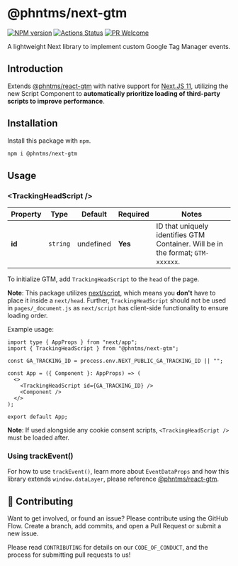 # @phntms/next-gtm

[![NPM version][npm-image]][npm-url]
[![Actions Status][ci-image]][ci-url]
[![PR Welcome][npm-downloads-image]][npm-downloads-url]

A lightweight Next library to implement custom Google Tag Manager events.

## Introduction

Extends [@phntms/react-gtm](https://www.npmjs.com/package/@phntms/react-gtm) with native support for [Next.JS 11](https://nextjs.org/blog/next-11), utilizing the new Script Component to **automatically prioritize loading of third-party scripts to improve performance**.

## Installation

Install this package with `npm`.

```bash
npm i @phntms/next-gtm
```

## Usage

### &lt;TrackingHeadScript />

| Property | Type     | Default   | Required | Notes                                                                           |
| -------- | -------- | --------- | -------- | ------------------------------------------------------------------------------- |
| **id**   | `string` | undefined | **Yes**  | ID that uniquely identifies GTM Container. Will be in the format; `GTM-xxxxxx`. |

To initialize GTM, add `TrackingHeadScript` to the `head` of the page.

**Note**: This package utilizes [next/script](https://nextjs.org/docs/basic-features/script), which means you **don't** have to place it inside a `next/head`. Further, `TrackingHeadScript` should not be used in `pages/_document.js` as `next/script` has client-side functionality to ensure loading order.

Example usage:

```JSX
import type { AppProps } from "next/app";
import { TrackingHeadScript } from "@phntms/next-gtm";

const GA_TRACKING_ID = process.env.NEXT_PUBLIC_GA_TRACKING_ID || "";

const App = ({ Component }: AppProps) => (
  <>
    <TrackingHeadScript id={GA_TRACKING_ID} />
    <Component />
  </>
);

export default App;
```

**Note**: If used alongside any cookie consent scripts, `<TrackingHeadScript />` must be loaded after.

### Using trackEvent()

For how to use `trackEvent()`, learn more about `EventDataProps` and how this library extends `window.dataLayer`, please reference [@phntms/react-gtm](https://www.npmjs.com/package/@phntms/react-gtm).

## 🍰 Contributing

Want to get involved, or found an issue? Please contribute using the GitHub Flow. Create a branch, add commits, and open a Pull Request or submit a new issue.

Please read `CONTRIBUTING` for details on our `CODE_OF_CONDUCT`, and the process for submitting pull requests to us!

[npm-image]: https://img.shields.io/npm/v/@phntms/next-gtm.svg?style=flat-square&logo=react
[npm-url]: https://npmjs.org/package/@phntms/next-gtm
[npm-downloads-image]: https://img.shields.io/npm/dm/@phntms/next-gtm.svg
[npm-downloads-url]: https://npmcharts.com/compare/@phntms/next-gtm?minimal=true
[ci-image]: https://github.com/phantomstudios/next-gtm/workflows/Test/badge.svg
[ci-url]: https://github.com/phantomstudios/next-gtm/actions
